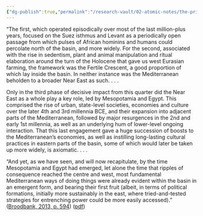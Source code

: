 ```yaml
---
{"dg-publish":true,"permalink":"/research-vault/02-atomic-notes/the-principal-phases-of-engagement-in-mediterranean-history/"}
---
```


“The first, which operated episodically over most of the last million-plus years, focused on the Suez isthmus and Levant as a periodically open passage from which pulses of African hominins and humans could percolate north of the basin, and more widely. For the second, associated with the rise in sedentism, plant and animal manipulation and ritual elaboration around the turn of the Holocene that gave us west Eurasian farming, the framework was the Fertile Crescent, a good proportion of which lay inside the basin. In neither instance was the Mediterranean beholden to a broader Near East as such. . . .

Only in the third phase of decisive impact from this quarter did the Near East as a whole play a key role, led by Mesopotamia and Egypt. This comprised the rise of urban, state-level societies, economies and culture over the later 4th and 3rd millennia BCE, and their expansion into adjacent parts of the Mediterranean, followed by major resurgences in the 2nd and early 1st millennia, as well as an underlying hum of lower-level ongoing interaction. That this last engagement gave a huge succession of boosts to the Mediterranean’s economies, as well as instilling long-lasting cultural practices in eastern parts of the basin, some of which would later be taken up more widely, is axiomatic. . . .

“And yet, as we have seen, and will now recapitulate, by the time Mesopotamia and Egypt had emerged, let alone the time that ripples of consequence reached the centre and west, most fundamental Mediterranean ways of doing things were already evident within the basin in an emergent form, and bearing their first fruit (albeit, in terms of political formations, initially more sustainably in the east, where tried-and-tested strategies for entrenching power could be more easily accessed).” ([Broodbank, 2013, p. 594](zotero://select/library/items/IR54JIQG)) ([pdf](zotero://open-pdf/library/items/85K7BT2G?page=552&annotation=VRI5J7KR))